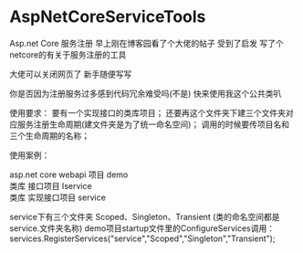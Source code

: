 # AspNetCoreServiceTools
Asp.net Core 服务注册
早上刚在博客园看了个大佬的帖子 受到了启发 写了个netcore的有关于服务注册的工具

大佬可以关闭网页了 新手随便写写

你是否因为注册服务过多感到代码冗余难受吗(不是)
快来使用我这个公共类叭

使用要求：
要有一个实现接口的类库项目；
还要再这个文件夹下建三个文件夹对应服务注册生命周期(建文件夹是为了统一命名空间)；
调用的时候要传项目名和三个生命周期的名称；
    
使用案例：

asp.net core webapi 项目 demo  
类库 接口项目 Iservice  
类库 实现接口项目 service 

service下有三个文件夹 Scoped、Singleton、Transient (类的命名空间都是service.文件夹名称)
demo项目startup文件里的ConfigureServices调用：
    services.RegisterServices("service","Scoped","Singleton","Transient");
